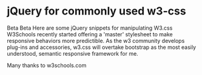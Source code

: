 # jQuery for commonly used w3-css

Beta Beta
Here are some jQuery snippets for manipulating W3.css
W3Schools recently started offering a 'master' stylesheet to make responsive behaviors more predictible.  As the w3 community develops plug-ins and accessories, w3.css will overtake bootstrap as the most easily understood, semantic responsive framework for me.

Many thanks to w3schools.com
